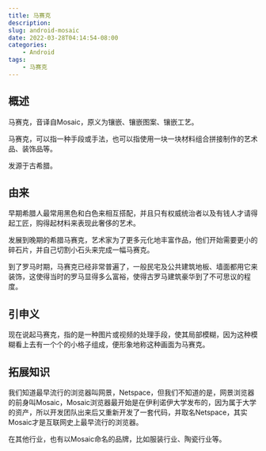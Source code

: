 ```yaml
---
title: 马赛克
description: 
slug: android-mosaic
date: 2022-03-28T04:14:54-08:00
categories:
    - Android
tags:
    - 马赛克
---
```


## 概述

马赛克，音译自Mosaic，原义为镶嵌、镶嵌图案、镶嵌工艺。

马赛克，可以指一种手段或手法，也可以指使用一块一块材料组合拼接制作的艺术品、装饰品等。

发源于古希腊。

## 由来

早期希腊人最常用黑色和白色来相互搭配，并且只有权威统治者以及有钱人才请得起工匠，购得起材料来表现此奢侈的艺术。

发展到晚期的希腊马赛克，艺术家为了更多元化地丰富作品，他们开始需要更小的碎石片，并自己切割小石头来完成一幅马赛克。

到了罗马时期，马赛克已经非常普遍了，一般民宅及公共建筑地板、墙面都用它来装饰，这使得当时的罗马显得多么富裕，使得古罗马建筑豪华到了不可思议的程度。

## 引申义

现在说起马赛克，指的是一种图片或视频的处理手段，使其局部模糊，因为这种模糊看上去有一个个的小格子组成，便形象地称这种画面为马赛克。

## 拓展知识

我们知道最早流行的浏览器叫网景，Netspace，但我们不知道的是，网景浏览器的前身叫Mosaic，Mosaic浏览器最开始是在伊利诺伊大学发布的，因为属于大学的资产，所以开发团队出来后又重新开发了一套代码，并取名Netspace，其实Mosaic才是互联网史上最早流行的浏览器。

在其他行业，也有以Mosaic命名的品牌，比如服装行业、陶瓷行业等。